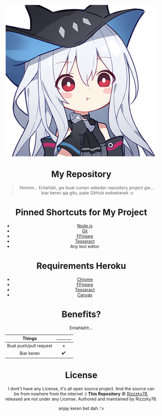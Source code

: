 <div align="center">
<img src="https://raw.githubusercontent.com/rizzzky78/rizzzkyRepo/main/shoujoBot1.0/picture/illust_79988645_20201116_154210.jpg" alt="My Repository" width="500" />

# **My Repository**

> Hmmm... Entahlah, gw buat cuman sekedar repository project gw.... biar keren aja gitu, pake GitHub ewkwkwwk :v
>
>
>
# Pinned Shortcuts for My Project
* [Node.js](https://nodejs.org/en/)
* [Git](https://git-scm.com/downloads)
* [FFmpeg](https://www.gyan.dev/ffmpeg/builds/)
* [Tesseract](https://s.id/vftesseract)
* Any text editor

# Requirements Heroku
* [Chrome](https://elements.heroku.com/buildpacks/heroku/heroku-buildpack-chromedriver)
* [FFmpeg](https://elements.heroku.com/buildpacks/jonathanong/heroku-buildpack-ffmpeg-latest)
* [Tesseract](https://elements.heroku.com/buildpacks/matteotiziano/heroku-buildpack-tesseract)
* [Canvas](https://elements.heroku.com/buildpacks/automattic/node-canvas)
>
# Benefits?
Entahlahh...

|            Things            |  .............  |
| :--------------------------: | :-------------: |
| Buat push/pull request       |        x        |
| Biar keren                   |        ✔️       |

# License
I dont't have any License, it's all open source project. And the source can be from nowhere from the internet :)
**This Repository** © [Rizzzky78](ttps://github.com/rizzzky78), released are not under any License.
Authored and maintained by Rizzzky78.


anjay keren bet dah :'v
